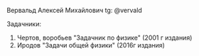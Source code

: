 Вервальд Алексей Михайлович
tg: @vervald

Задачники:
1) Чертов, воробьев "Задачник по физике" (2001 г издания)
2) Иродов "Задачи общей физики" (2016г издания)
